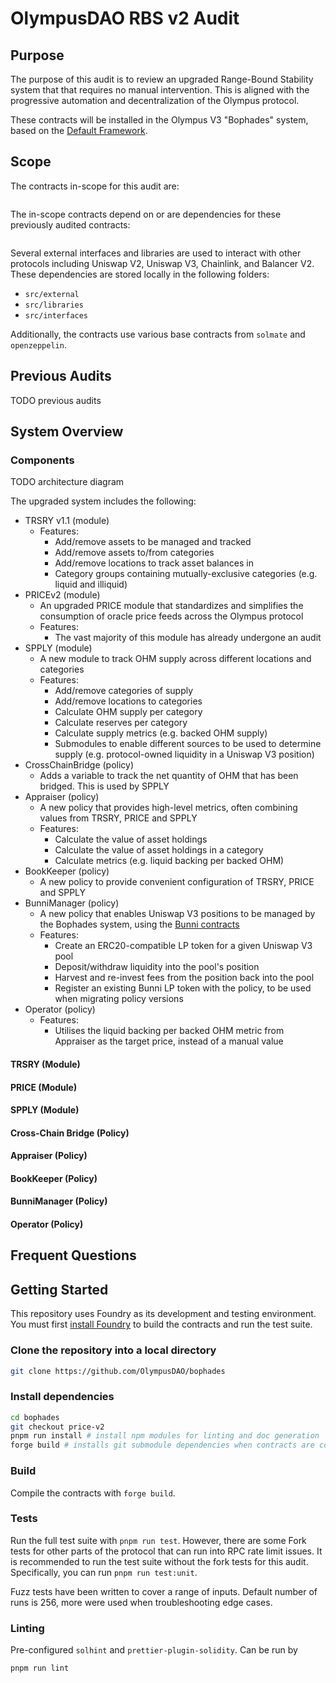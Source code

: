 # OlympusDAO RBS v2 Audit

## Purpose

The purpose of this audit is to review an upgraded Range-Bound Stability system that that requires no manual intervention. This is aligned with the progressive automation and decentralization of the Olympus protocol.

These contracts will be installed in the Olympus V3 "Bophades" system, based on the [Default Framework](https://palm-cause-2bd.notion.site/Default-A-Design-Pattern-for-Better-Protocol-Development-7f8ace6d263c4303b108dc5f8c3055b1).

## Scope

The contracts in-scope for this audit are:

```ml
```

The in-scope contracts depend on or are dependencies for these previously audited contracts:

```ml
```

Several external interfaces and libraries are used to interact with other protocols including Uniswap V2, Uniswap V3, Chainlink, and Balancer V2. These dependencies are stored locally in the following folders:

- `src/external`
- `src/libraries`
- `src/interfaces`

Additionally, the contracts use various base contracts from `solmate` and `openzeppelin`.

## Previous Audits

TODO previous audits

## System Overview

### Components

TODO architecture diagram

The upgraded system includes the following:

- TRSRY v1.1 (module)
  - Features:
    - Add/remove assets to be managed and tracked
    - Add/remove assets to/from categories
    - Add/remove locations to track asset balances in
    - Category groups containing mutually-exclusive categories (e.g. liquid and illiquid)
- PRICEv2 (module)
  - An upgraded PRICE module that standardizes and simplifies the consumption of oracle price feeds across the Olympus protocol
  - Features:
    - The vast majority of this module has already undergone an audit
- SPPLY (module)
  - A new module to track OHM supply across different locations and categories
  - Features:
    - Add/remove categories of supply
    - Add/remove locations to categories
    - Calculate OHM supply per category
    - Calculate reserves per category
    - Calculate supply metrics (e.g. backed OHM supply)
    - Submodules to enable different sources to be used to determine supply (e.g. protocol-owned liquidity in a Uniswap V3 position)
- CrossChainBridge (policy)
  - Adds a variable to track the net quantity of OHM that has been bridged. This is used by SPPLY
- Appraiser (policy)
  - A new policy that provides high-level metrics, often combining values from TRSRY, PRICE and SPPLY
  - Features:
    - Calculate the value of asset holdings
    - Calculate the value of asset holdings in a category
    - Calculate metrics (e.g. liquid backing per backed OHM)
- BookKeeper (policy)
  - A new policy to provide convenient configuration of TRSRY, PRICE and SPPLY
- BunniManager (policy)
  - A new policy that enables Uniswap V3 positions to be managed by the Bophades system, using the [Bunni contracts](https://github.com/ZeframLou/bunni)
  - Features:
    - Create an ERC20-compatible LP token for a given Uniswap V3 pool
    - Deposit/withdraw liquidity into the pool's position
    - Harvest and re-invest fees from the position back into the pool
    - Register an existing Bunni LP token with the policy, to be used when migrating policy versions
- Operator (policy)
  - Features:
    - Utilises the liquid backing per backed OHM metric from Appraiser as the target price, instead of a manual value

#### TRSRY (Module)

#### PRICE (Module)

#### SPPLY (Module)

#### Cross-Chain Bridge (Policy)

#### Appraiser (Policy)

#### BookKeeper (Policy)

#### BunniManager (Policy)

#### Operator (Policy)

## Frequent Questions

## Getting Started

This repository uses Foundry as its development and testing environment. You must first [install Foundry](https://getfoundry.sh/) to build the contracts and run the test suite.

### Clone the repository into a local directory

```sh
git clone https://github.com/OlympusDAO/bophades
```

### Install dependencies

```sh
cd bophades
git checkout price-v2
pnpm run install # install npm modules for linting and doc generation
forge build # installs git submodule dependencies when contracts are compiled
```

### Build

Compile the contracts with `forge build`.

### Tests

Run the full test suite with `pnpm run test`. However, there are some Fork tests for other parts of the protocol that can run into RPC rate limit issues. It is recommended to run the test suite without the fork tests for this audit. Specifically, you can run `pnpm run test:unit`.

Fuzz tests have been written to cover a range of inputs. Default number of runs is 256, more were used when troubleshooting edge cases.

### Linting

Pre-configured `solhint` and `prettier-plugin-solidity`. Can be run by

```sh
pnpm run lint
```
